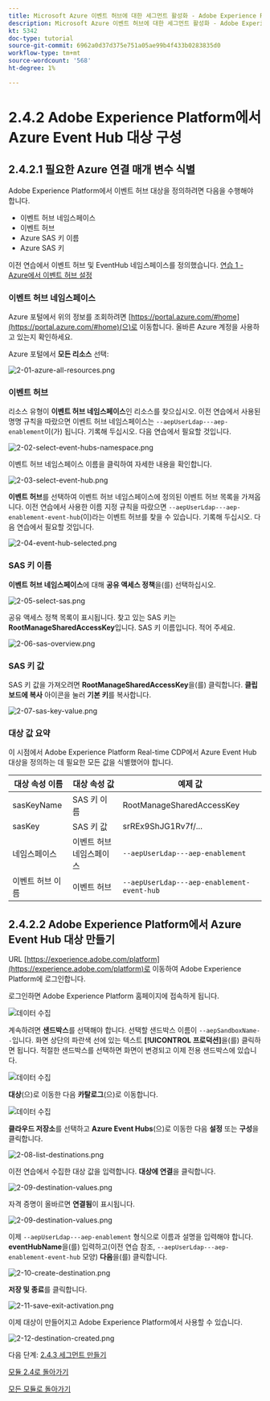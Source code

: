 ```yaml
---
title: Microsoft Azure 이벤트 허브에 대한 세그먼트 활성화 - Adobe Experience Platform에서 이벤트 허브 RTCDP 대상 설정
description: Microsoft Azure 이벤트 허브에 대한 세그먼트 활성화 - Adobe Experience Platform에서 이벤트 허브 RTCDP 대상 설정
kt: 5342
doc-type: tutorial
source-git-commit: 6962a0d37d375e751a05ae99b4f433b0283835d0
workflow-type: tm+mt
source-wordcount: '568'
ht-degree: 1%

---
```


# 2.4.2 Adobe Experience Platform에서 Azure Event Hub 대상 구성

## 2.4.2.1 필요한 Azure 연결 매개 변수 식별

Adobe Experience Platform에서 이벤트 허브 대상을 정의하려면 다음을 수행해야 합니다.

- 이벤트 허브 네임스페이스
- 이벤트 허브
- Azure SAS 키 이름
- Azure SAS 키

이전 연습에서 이벤트 허브 및 EventHub 네임스페이스를 정의했습니다. [연습 1 - Azure에서 이벤트 허브 설정](./ex1.md)

### 이벤트 허브 네임스페이스

Azure 포털에서 위의 정보를 조회하려면 [https://portal.azure.com/#home](https://portal.azure.com/#home)(으)로 이동합니다. 올바른 Azure 계정을 사용하고 있는지 확인하세요.

Azure 포털에서 **모든 리소스** 선택:

![2-01-azure-all-resources.png](./images/2-01-azure-all-resources.png)

### 이벤트 허브

리소스 유형이 **이벤트 허브 네임스페이스**&#x200B;인 리소스를 찾으십시오. 이전 연습에서 사용된 명명 규칙을 따랐으면 이벤트 허브 네임스페이스는 `--aepUserLdap---aep-enablement`이(가) 됩니다. 기록해 두십시오. 다음 연습에서 필요할 것입니다.

![2-02-select-event-hubs-namespace.png](./images/2-02-select-event-hubs-namespace.png)

이벤트 허브 네임스페이스 이름을 클릭하여 자세한 내용을 확인합니다.

![2-03-select-event-hub.png](./images/2-03-select-event-hub.png)

**이벤트 허브**&#x200B;를 선택하여 이벤트 허브 네임스페이스에 정의된 이벤트 허브 목록을 가져옵니다. 이전 연습에서 사용한 이름 지정 규칙을 따랐으면 `--aepUserLdap---aep-enablement-event-hub`(이)라는 이벤트 허브를 찾을 수 있습니다. 기록해 두십시오. 다음 연습에서 필요할 것입니다.

![2-04-event-hub-selected.png](./images/2-04-event-hub-selected.png)

### SAS 키 이름

**이벤트 허브 네임스페이스**&#x200B;에 대해 **공유 액세스 정책**&#x200B;을(를) 선택하십시오.

![2-05-select-sas.png](./images/2-05-select-sas.png)

공유 액세스 정책 목록이 표시됩니다. 찾고 있는 SAS 키는 **RootManageSharedAccessKey**&#x200B;입니다. SAS 키 이름입니다. 적어 주세요.

![2-06-sas-overview.png](./images/2-06-sas-overview.png)

### SAS 키 값

SAS 키 값을 가져오려면 **RootManageSharedAccessKey**&#x200B;을(를) 클릭합니다. **클립보드에 복사** 아이콘을 눌러 **기본 키**&#x200B;를 복사합니다.

![2-07-sas-key-value.png](./images/2-07-sas-key-value.png)

### 대상 값 요약

이 시점에서 Adobe Experience Platform Real-time CDP에서 Azure Event Hub 대상을 정의하는 데 필요한 모든 값을 식별했어야 합니다.

| 대상 속성 이름 | 대상 속성 값 | 예제 값 |
|---|---|---|
| sasKeyName | SAS 키 이름 | RootManageSharedAccessKey |
| sasKey | SAS 키 값 | srREx9ShJG1Rv7f/... |
| 네임스페이스 | 이벤트 허브 네임스페이스 | `--aepUserLdap---aep-enablement` |
| 이벤트 허브 이름 | 이벤트 허브 | `--aepUserLdap---aep-enablement-event-hub` |

## 2.4.2.2 Adobe Experience Platform에서 Azure Event Hub 대상 만들기

URL [https://experience.adobe.com/platform](https://experience.adobe.com/platform)로 이동하여 Adobe Experience Platform에 로그인합니다.

로그인하면 Adobe Experience Platform 홈페이지에 접속하게 됩니다.

![데이터 수집](./../../../modules/datacollection/module1.2/images/home.png)

계속하려면 **샌드박스**&#x200B;를 선택해야 합니다. 선택할 샌드박스 이름이 ``--aepSandboxName--``입니다. 화면 상단의 파란색 선에 있는 텍스트 **[!UICONTROL 프로덕션]**&#x200B;을(를) 클릭하면 됩니다. 적절한 샌드박스를 선택하면 화면이 변경되고 이제 전용 샌드박스에 있습니다.

![데이터 수집](./../../../modules/datacollection/module1.2/images/sb1.png)

**대상**(으)로 이동한 다음 **카탈로그**(으)로 이동합니다.

![데이터 수집](./images/sb2a.png)

**클라우드 저장소**&#x200B;를 선택하고 **Azure Event Hubs**(으)로 이동한 다음 **설정** 또는 **구성**&#x200B;을 클릭합니다.

![2-08-list-destinations.png](./images/2-08-list-destinations.png)

이전 연습에서 수집한 대상 값을 입력합니다. **대상에 연결**&#x200B;을 클릭합니다.

![2-09-destination-values.png](./images/2-09-destination-values.png)

자격 증명이 올바르면 **연결됨**&#x200B;이 표시됩니다.

![2-09-destination-values.png](./images/2-09-destination-valuesa.png)

이제 `--aepUserLdap---aep-enablement` 형식으로 이름과 설명을 입력해야 합니다. **eventHubName**&#x200B;을(를) 입력하고(이전 연습 참조, `--aepUserLdap---aep-enablement-event-hub` 모양) **다음**&#x200B;을(를) 클릭합니다.

![2-10-create-destination.png](./images/2-10-create-destination.png)

**저장 및 종료**&#x200B;를 클릭합니다.

![2-11-save-exit-activation.png](./images/2-11-save-exit-activation.png)

이제 대상이 만들어지고 Adobe Experience Platform에서 사용할 수 있습니다.

![2-12-destination-created.png](./images/2-12-destination-created.png)

다음 단계: [2.4.3 세그먼트 만들기](./ex3.md)

[모듈 2.4로 돌아가기](./segment-activation-microsoft-azure-eventhub.md)

[모든 모듈로 돌아가기](./../../../overview.md)
